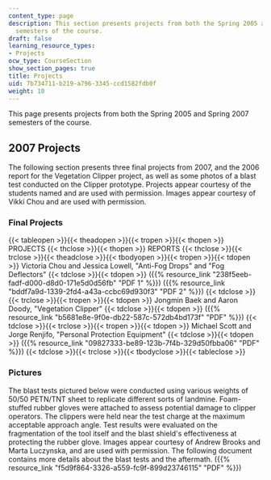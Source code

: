 ```yaml
---
content_type: page
description: This section presents projects from both the Spring 2005 and Spring 2007
  semesters of the course.
draft: false
learning_resource_types:
- Projects
ocw_type: CourseSection
show_section_pages: true
title: Projects
uid: 7b734711-b219-a796-3345-ccd1582fdb0f
weight: 10
---
```

This page presents projects from both the Spring 2005 and Spring 2007 semesters of the course.

## 2007 Projects

The following section presents three final projects from 2007, and the 2006 report for the Vegetation Clipper project, as well as some photos of a blast test conducted on the Clipper prototype. Projects appear courtesy of the students named and are used with permission. Images appear courtesy of Vikki Chou and are used with permission.

### Final Projects

{{< tableopen >}}{{< theadopen >}}{{< tropen >}}{{< thopen >}}
PROJECTS
{{< thclose >}}{{< thopen >}}
REPORTS
{{< thclose >}}{{< trclose >}}{{< theadclose >}}{{< tbodyopen >}}{{< tropen >}}{{< tdopen >}}
Victoria Chou and Jessica Lowell, "Anti-Fog Drops" and "Fog Deflectors"
{{< tdclose >}}{{< tdopen >}}
({{% resource_link "238f5eeb-fadf-d000-d8d0-171e5d0d56fb" "PDF 1" %}}) ({{% resource_link "bddf7a9d-1339-2fd4-a43a-ccbc69d930f3" "PDF 2" %}})
{{< tdclose >}}{{< trclose >}}{{< tropen >}}{{< tdopen >}}
Jongmin Baek and Aaron Doody, "Vegetation Clipper"
{{< tdclose >}}{{< tdopen >}}
({{% resource_link "b5681e8e-9f0e-db22-587c-572db4bd173f" "PDF" %}})
{{< tdclose >}}{{< trclose >}}{{< tropen >}}{{< tdopen >}}
Michael Scott and Jorge Renjifo, "Personal Protection Equipment"
{{< tdclose >}}{{< tdopen >}}
({{% resource_link "09827333-be89-123b-7f4b-329d50fbba06" "PDF" %}})
{{< tdclose >}}{{< trclose >}}{{< tbodyclose >}}{{< tableclose >}}

### Pictures

The blast tests pictured below were conducted using various weights of 50/50 PETN/TNT sheet to replicate different sorts of landmine. Foam-stuffed rubber gloves were attached to assess potential damage to clipper operators. The clippers were held near the test charge at the maximum acceptable approach angle. Test results were evaluated on the fragmentation of the tool itself and the blast shield's effectiveness at protecting the rubber glove. Images appear courtesy of Andrew Brooks and Marta Luczynska, and are used with permission. The following document contains more details about the blast tests and the aftermath. ({{% resource_link "f5d9f864-3326-a559-fc9f-899d23746115" "PDF" %}})